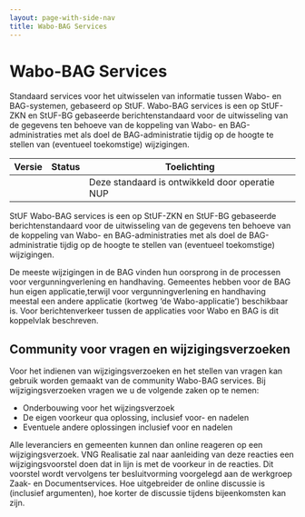 ```yaml
---
layout: page-with-side-nav
title: Wabo-BAG Services
---
```

# Wabo-BAG Services

Standaard services voor het uitwisselen van informatie tussen Wabo- en BAG-systemen, gebaseerd op StUF. Wabo-BAG services is een op StUF-ZKN en StUF-BG gebaseerde berichtenstandaard voor de uitwisseling van de gegevens ten behoeve van de koppeling van Wabo- en BAG-administraties met als doel de BAG-administratie tijdig op de hoogte te stellen van (eventueel toekomstige) wijzigingen.

| Versie | Status | Toelichting |
| --- | --- | --- |
|   |   | Deze standaard is ontwikkeld door operatie NUP |

StUF Wabo-BAG services is een op StUF-ZKN en StUF-BG gebaseerde berichtenstandaard voor de uitwisseling van de gegevens ten behoeve van de koppeling van Wabo- en BAG-administraties met als doel de BAG-administratie tijdig op de hoogte te stellen van (eventueel toekomstige) wijzigingen.

De meeste wijzigingen in de BAG vinden hun oorsprong in de processen voor vergunningverlening en handhaving. Gemeentes hebben voor de BAG hun eigen applicatie,terwijl voor vergunningverlening en handhaving meestal een andere applicatie (kortweg ‘de Wabo-applicatie’) beschikbaar is. Voor berichtenverkeer tussen de applicaties voor Wabo en BAG is dit koppelvlak beschreven.

## Community voor vragen en wijzigingsverzoeken
Voor het indienen van wijzigingsverzoeken en het stellen van vragen kan gebruik worden gemaakt van de community Wabo-BAG services. Bij wijzigingsverzoeken vragen we u de volgende zaken op te nemen:

* Onderbouwing voor het wijzingsverzoek
* De eigen voorkeur qua oplossing, inclusief voor- en nadelen
* Eventuele andere oplossingen inclusief voor en nadelen

Alle leveranciers en gemeenten kunnen dan online reageren op een wijzigingsverzoek. VNG Realisatie zal naar aanleiding van deze reacties een wijzigingsvoorstel doen dat in lijn is met de voorkeur in de reacties. Dit voorstel wordt vervolgens ter besluitvorming voorgelegd aan de werkgroep Zaak- en Documentservices. Hoe uitgebreider de online discussie is (inclusief argumenten), hoe korter de discussie tijdens bijeenkomsten kan zijn.
